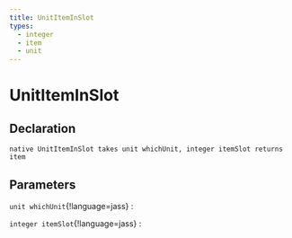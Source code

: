 ```yaml
---
title: UnitItemInSlot
types:
  - integer
  - item
  - unit
---
```


# UnitItemInSlot

## Declaration

```jass
native UnitItemInSlot takes unit whichUnit, integer itemSlot returns item
```

## Parameters
`unit whichUnit`{!language=jass}
: 

`integer itemSlot`{!language=jass}
: 
